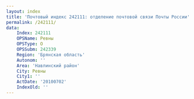 ```yaml
---
layout: index
title: 'Почтовый индекс 242111: отделение почтовой связи Почты России'
permalink: /242111/
data:
    Index: 242111
    OPSName: Ревны
    OPSType: О
    OPSSubm: 242339
    Region: 'Брянская область'
    Autonom: ''
    Area: 'Навлинский район'
    City: Ревны
    City1: ''
    ActDate: '20100702'
    IndexOld: ''
---
```


